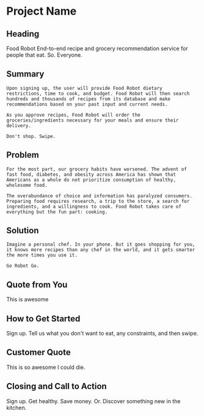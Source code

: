 # Project Name #

 ## Heading ##
 Food Robot
 End-to-end recipe and grocery recommendation service for people that eat. So. Everyone.

	
 ## Summary ##
	Upon signing up, the user will provide Food Robot dietary restrictions, time to cook, and budget. Food Robot will then search hundreds and thousands of recipes from its database and make recommendations based on your past input and current needs.

	As you approve recipes, Food Robot will order the groceries/ingredients necessary for your meals and ensure their delivery.

	Don't shop. Swipe.

## Problem ##
  	
  	For the most part, our grocery habits have worsened. The advent of fast food, diabetes, and obesity across America has shown that Americans as a whole do not prioritize consumption of healthy, wholesome food.

  	The overabundance of choice and information has paralyzed consumers. Preparing food requires research, a trip to the store, a search for ingredients, and a willingness to cook. Food Robot takes care of everything but the fun part: cooking.

## Solution ##

	Imagine a personal chef. In your phone. But it goes shopping for you, it knows more recipes than any chef in the world, and it gets smarter the more times you use it.

	Go Robot Go.  	

## Quote from You ##
  This is awesome

## How to Get Started ##
  Sign up. Tell us what you don't want to eat, any constraints, and then swipe.

## Customer Quote ##
  This is so awesome I could die.

## Closing and Call to Action ##
  Sign up. Get healthy. Save money. Or. Discover something new in the kitchen.

